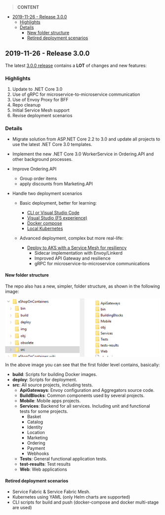 > **CONTENT**

- [2019-11-26 - Release 3.0.0](#2019-11-26---release-300)
  - [Highlights](#highlights)
  - [Details](#details)
    - [New folder structure](#new-folder-structure)
    - [Retired deployment scenarios](#retired-deployment-scenarios)

## 2019-11-26 - Release 3.0.0

The latest [3.0.0 release](https://github.com/dotnet-architecture/eShopOnContainers/releases/tag/3.0.0) contains a **LOT** of changes and new features:

### Highlights

1. Update to .NET Core 3.0
2. Use of gRPC for microservice-to-microservice communication
3. Use of Envoy Proxy for BFF
4. Repo cleanup
5. Initial Service Mesh support
6. Revise deployment scenarios

### Details

- Migrate solution from ASP.NET Core 2.2 to 3.0 and update all projects to use the latest .NET Core 3.0 templates.

- Implement the new .NET Core 3.0 WorkerService in Ordering.API and other background processes.

- Improve Ordering.API
  - Group order items
  - apply discounts from Marketing.API

- Handle two deployment scenarios
  - Basic deployment, better for learning:
    - [CLI or Visual Studio Code](https://github.com/dotnet-architecture/eShopOnContainers/wiki/Windows-setup)
    - [Visual Studio (F5 experience)](https://github.com/dotnet-architecture/eShopOnContainers/wiki/Windows-setup#optional---use-visual-studio)
    - [Docker compose](https://github.com/dotnet-architecture/eShopOnContainers/wiki/Docker-compose-deployment-files)
    - [Local Kubernetes](https://github.com/dotnet-architecture/eShopOnContainers/wiki/Deploy-to-Local-Kubernetes)

  - Advanced deployment, complex but more real-life:
    - [Deploy to AKS with a Service Mesh for resiliency](https://github.com/dotnet-architecture/eShopOnContainers/wiki/Deploy-to-Azure-Kubernetes-Service-(AKS))
      - Sidecar implementation with Envoy/Linkerd
      - Improved API Gateway and resilience
      - gRPC for microservice-to-microservice communications

#### New folder structure

The repo also has a new, simpler, folder structure, as shown in the following image:

![](images/Release-Notes/new-folder-structure.png)

In the above image you can see that the first folder level contains, basically:

- **build**: Scripts for building Docker images.
- **deploy**: Scripts for deployment.
- **src**: All source projects, including tests.
  - **ApiGateways**: Envoy configuration and Aggregators source code.
  - **BuildBlocks**: Common components used by several projects.
  - **Mobile**: Mobile apps projects.
  - **Services**: Backend for all services. Including unit and functional tests for some projects.
    - Basket
    - Catalog
    - Identity
    - Location
    - Marketing
    - Ordering
    - Payment
    - Webhooks
  - **Tests**: General functional application tests.
  - **test-results**: Test results
  - **Web**: Web applications

#### Retired deployment scenarios

- Service Fabric & Service Fabric Mesh.
- Kubernetes using YAML (only Helm charts are supported)
- CLI scripts for build and push (docker-compose and docker multi-stage are used)
